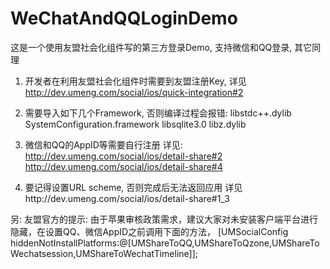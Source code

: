 # WeChatAndQQLoginDemo
这是一个使用友盟社会化组件写的第三方登录Demo, 支持微信和QQ登录, 其它同理

1. 开发者在利用友盟社会化组件时需要到友盟注册Key, 详见 http://dev.umeng.com/social/ios/quick-integration#2

2. 需要导入如下几个Framework, 否则编译过程会报错:
libstdc++.dylib
SystemConfiguration.framework
libsqlite3.0
libz.dylib

3. 微信和QQ的AppID等需要自行注册
详见:
http://dev.umeng.com/social/ios/detail-share#2
http://dev.umeng.com/social/ios/detail-share#4

4. 要记得设置URL scheme, 否则完成后无法返回应用
详见http://dev.umeng.com/social/ios/detail-share#1_3

另:
友盟官方的提示:
由于苹果审核政策需求，建议大家对未安装客户端平台进行隐藏，在设置QQ、微信AppID之前调用下面的方法， [UMSocialConfig hiddenNotInstallPlatforms:@[UMShareToQQ,UMShareToQzone,UMShareToWechatsession,UMShareToWechatTimeline]];
